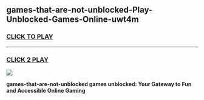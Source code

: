 
## games-that-are-not-unblocked-Play-Unblocked-Games-Online-uwt4m
<h3>
<a href="https://premium76.site?title=games-that-are-not-unblocked&ref=25A">CLICK TO PLAY</a></h3>
<hr>

<h3>
<a href="https://premium76.site?title=games-that-are-not-unblocked&ref=25A">CLICK 2 PLAY</a>
  
</h3>

<a href="https://premium76.site?title=games-that-are-not-unblocked&ref=25A"><img src="https://clearcache.store/games.png"></a>


**games-that-are-not-unblocked games unblocked: Your Gateway to Fun and Accessible Online Gaming**
